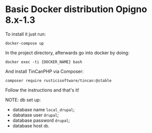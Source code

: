 # Basic Docker distribution Opigno 8.x-1.3

To install it just run:

```
docker-compose up
```

In the project directory, afterwards go into docker by doing:

```
docker exec -ti {DOCKER_NAME} bash
```

And install TinCanPHP via Composer:

```
composer require rusticisoftware/tincan:@stable
```

Follow the instructions and that's it!

NOTE: db set up:
* database name `local_drupal`;
* dabatase user `drupal`;
* database password `drupal`;
* database host `db`.

